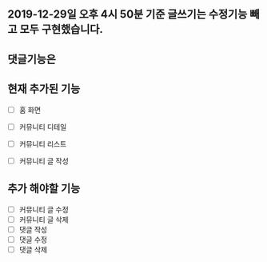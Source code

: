 ## 2019-12-29일 오후 4시 50분 기준 글쓰기는 수정기능 빼고 모두 구현했습니다.
## 댓글기능은 



## 현재 추가된 기능

- [ ] 홈 화면
- [ ] 커뮤니티 디테일
- [ ] 커뮤니티 리스트
- [ ] 커뮤니티 글 작성


## 추가 해야할 기능
- [ ] 커뮤니티 글 수정
- [ ] 커뮤니티 글 삭제
- [ ] 댓글 작성
- [ ] 댓글 수정
- [ ] 댓글 삭제
